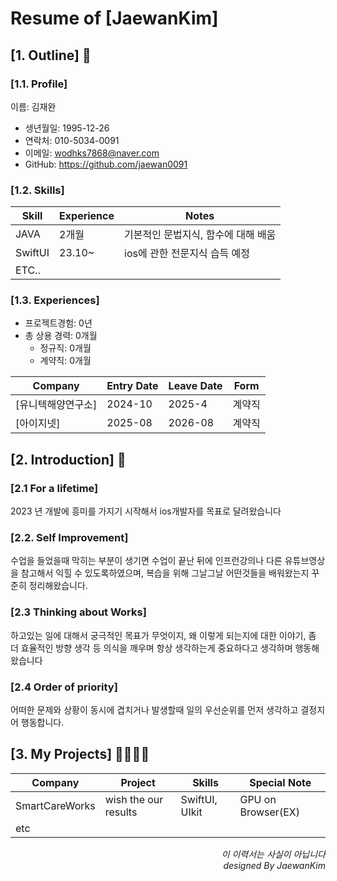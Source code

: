 <div align="left">
	
# <h1>Resume of [JaewanKim]</h1>
 > 
  



## [1. Outline] 🙌
### [1.1. Profile]
이름: 김재완

   - 생년월일: 1995-12-26
   - 연락처: 010-5034-0091
   - 이메일: wodhks7868@naver.com
   - GitHub: https://github.com/jaewan0091
   
   
### [1.2. Skills]
Skill       | Experience | Notes
------------|------------|---------------------------
JAVA        | 2개월       | 기본적인 문법지식, 함수에 대해 배움
SwiftUI     | 23.10~     | ios에 관한 전문지식 습득 예정
ETC..       |            |


### [1.3. Experiences]
 - 프로젝트경험: 0년
 - 총 상용 경력: 0개월
   - 정규직: 0개월
   - 계약직: 0개월
   
Company | Entry Date | Leave Date | Form
--------|------------|------------|----------
[유니텍해양연구소]| 2024-10    | 2025-4    |계약직
[아이지넷]      | 2025-08    | 2026-08    |계약직




## [2. Introduction] 🧠

### [2.1 For a lifetime]
 2023 년 개발에 흥미를 가지기 시작해서 ios개발자를 목표로 달려왔습니다
 
### [2.2. Self Improvement]
 수업을 들었을때 막히는 부분이 생기면 수업이 끝난 뒤에 인프런강의나 다른 유튜브영상을 참고해서 익힐 수 있도록하였으며, 복습을 위해 그날그날 어떤것들을 배워왔는지 꾸준히 정리해왔습니다.
 
### [2.3 Thinking about Works]
하고있는 일에 대해서 궁극적인 목표가 무엇이지, 왜 이렇게 되는지에 대한 이야기, 좀 더 효율적인 방향 생각 등 의식을 깨우며 항상 생각하는게 중요하다고 생각하며 행동해왔습니다

### [2.4 Order of priority]
어떠한 문제와 상황이 동시에 겹치거나 발생할때 일의 우선순위를 먼저 생각하고 결정지어 행동합니다.




## [3. My Projects] 👨‍👩‍👧‍👦
Company        | Project                | Skills              | Special Note
---------------|------------------------|---------------------|---------------------
SmartCareWorks | wish the our results   | SwiftUI, UIkit      | GPU on Browser(EX)
etc            |                        |                     |

</div>
<div align ="right">
<p><em><weak>이 이력서는 사실이 아닙니다</weak></em>
<br><em><weak>designed By JaewanKim </weak></em>
</p></div>

